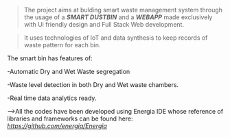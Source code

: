 > The project aims at bulding smart waste management system through the usage of a ___SMART DUSTBIN___ and a ___WEBAPP___ made exclusively with Ui friendly design and Full Stack Web development.

>It uses technologies of IoT and data synthesis to keep records of waste pattern for each bin.

The smart bin has features of:

-Automatic Dry and Wet Waste segregation

-Waste level detection in both Dry and Wet waste chambers.

-Real time data analytics ready.

-->All the codes have been developed using Energia IDE whose reference of libraries and frameworks can be found here: _https://github.com/energia/Energia_
